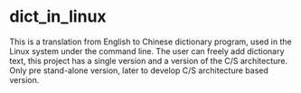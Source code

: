 dict_in_linux
=============

This is a translation from English to Chinese dictionary program, used in the Linux system under the command line. The user can freely add dictionary text, this project has a single version and a version of the C/S architecture. Only pre stand-alone version, later to develop C/S architecture based version.

